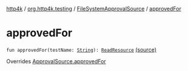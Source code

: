 [http4k](../../index.md) / [org.http4k.testing](../index.md) / [FileSystemApprovalSource](index.md) / [approvedFor](./approved-for.md)

# approvedFor

`fun approvedFor(testName: `[`String`](https://kotlinlang.org/api/latest/jvm/stdlib/kotlin/-string/index.html)`): `[`ReadResource`](../-read-resource/index.md) [(source)](https://github.com/http4k/http4k/blob/master/http4k-testing-approval/src/main/kotlin/org/http4k/testing/approvalSource.kt#L26)

Overrides [ApprovalSource.approvedFor](../-approval-source/approved-for.md)

